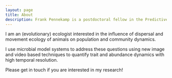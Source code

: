 ```yaml
---
layout: page
title: About
description: Frank Pennekamp is a postdoctoral fellow in the Predictive ecology group, Institute of Evolutionary Biology and Environmental Sciences, University of Zurich
---
```


I am an (evolutionary) ecologist interested in the influence of dispersal and movement 
ecology of animals on population and community dynamics. 

I use microbial model systems to address these questions using new image and video based
techniques to quantify trait and abundance dynamics with high temporal resolution.

Please get in touch if you are interested in my research!